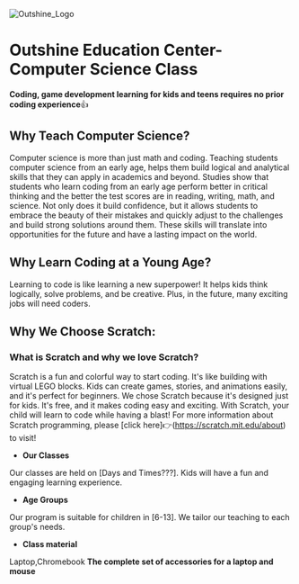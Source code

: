 ![Outshine_Logo](https://github.com/FanShuai2022/FanShuai2022.github.io/assets/122126773/76dfea46-9042-42e5-ab1b-5eb50e30ae90)


# Outshine Education Center-Computer Science Class 
**Coding, game development learning for kids and teens requires no prior coding experience**:+1: 
## Why Teach Computer Science? 
Computer science is more than just math and coding. Teaching students computer science from an early age, 
helps them build logical and analytical skills that they can apply in academics and beyond. 
Studies show that students who learn coding from an early age perform better in critical thinking and the better the test scores are in reading, writing, math, and science. 
Not only does it build confidence, but it allows students to embrace the beauty of their mistakes and quickly adjust to the challenges and build strong solutions around them. These skills will translate into opportunities for the future and have a lasting impact on the world. 
## Why Learn Coding at a Young Age? 
Learning to code is like learning a new superpower! It helps kids think logically, solve problems, and be creative. 
Plus, in the future, many exciting jobs will need coders. 
## Why We Choose Scratch: 
### What is Scratch and why we love Scratch? 
Scratch is a fun and colorful way to start coding. It's like building with virtual LEGO blocks. 
Kids can create games, stories, and animations easily, and it's perfect for beginners. 
We chose Scratch because it's designed just for kids. It's free, and it makes coding easy and exciting. 
With Scratch, your child will learn to code while having a blast! 
For more information about Scratch programming, please [click here]:point_right:(https://scratch.mit.edu/about) to visit! 
+ **Our Classes**
  
Our classes are held on [Days and Times???]. Kids will have a fun and engaging learning experience.
+ **Age Groups**
 
Our program is suitable for children in [6-13]. We tailor our teaching to each group's needs. 
+ **Class material**
 
Laptop,Chromebook **The complete set of accessories for a laptop and mouse**
